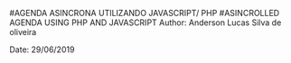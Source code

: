 #AGENDA ASINCRONA UTILIZANDO JAVASCRIPT/ PHP 
#ASINCROLLED AGENDA USING PHP AND JAVASCRIPT
Author: Anderson Lucas Silva de oliveira

Date: 29/06/2019





